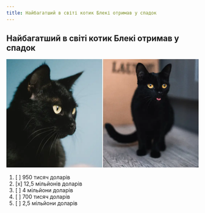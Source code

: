 ```yaml
---
title: Найбагатший в світі котик Блекі отримав у спадок
---
```


## Найбагатший в світі котик Блекі отримав у спадок

![](./heritage.png)

1. [ ] 950 тисяч доларів
2. [x] 12,5 мільйонів доларів
3. [ ] 4 мільйони доларів
4. [ ] 700 тисяч доларів
5. [ ] 2,5 мільйони доларів
